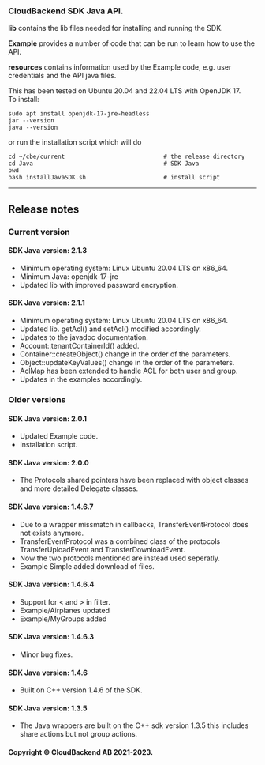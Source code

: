 ### CloudBackend SDK Java API.

**lib** contains the lib files needed for installing and running the SDK.

**Example** provides a number of code that can be run to learn how to use the API.

**resources** contains information used by the Example code,
e.g. user credentials and the API java files.

This has been tested on Ubuntu 20.04 and 22.04 LTS with OpenJDK 17.
<br>To install:
```
sudo apt install openjdk-17-jre-headless
jar --version
java --version
```
or run the installation script which will do
```
cd ~/cbe/current                            # the release directory
cd Java                                     # SDK Java
pwd
bash installJavaSDK.sh                      # install script
```

------------------------------------------------------------------------
## Release notes
### Current version
#### SDK Java version: **2.1.3**

- Minimum operating system: Linux Ubuntu 20.04 LTS on x86_64.
- Minimum Java: openjdk-17-jre
- Updated lib with improved password encryption.

#### SDK Java version: **2.1.1**

- Minimum operating system: Linux Ubuntu 20.04 LTS on x86_64.
- Updated lib.
  getAcl() and setAcl() modified accordingly.
- Updates to the javadoc documentation.
- Account::tenantContainerId() added.
- Container::createObject() change in the order of the parameters.
- Object::updateKeyValues() change in the order of the parameters.
- AclMap has been extended to handle ACL for both user and group.
- Updates in the examples accordingly.


### Older versions
#### SDK Java version: **2.0.1**

- Updated Example code.
- Installation script.

#### SDK Java version: **2.0.0**

- The Protocols shared pointers have been replaced with object classes and more detailed Delegate classes.

#### SDK Java version: 1.4.6.7
- Due to a wrapper missmatch in callbacks, TransferEventProtocol does not exists anymore. 
- TransferEventProtocol was a combined class of the protocols TransferUploadEvent and TransferDownloadEvent. 
- Now the two protocols mentioned are instead used seperatly. 
- Example Simple added download of files.

#### SDK Java version: 1.4.6.4
- Support for < and > in filter.
- Example/Airplanes updated
- Example/MyGroups added

#### SDK Java version: 1.4.6.3
- Minor bug fixes.

#### SDK Java version: 1.4.6
- Built on C++ version 1.4.6 of the SDK.

#### SDK Java version: 1.3.5
- The Java wrappers are built on the C++ sdk version 1.3.5 this includes share actions but not group actions.

#### Copyright © CloudBackend AB 2021-2023.
